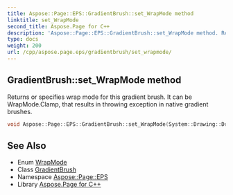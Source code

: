 ```yaml
---
title: Aspose::Page::EPS::GradientBrush::set_WrapMode method
linktitle: set_WrapMode
second_title: Aspose.Page for C++
description: 'Aspose::Page::EPS::GradientBrush::set_WrapMode method. Returns or specifies wrap mode for this gradient brush. It can be WrapMode.Clamp, that results in throwing exception in native gradient brushes in C++.'
type: docs
weight: 200
url: /cpp/aspose.page.eps/gradientbrush/set_wrapmode/
---
```

## GradientBrush::set_WrapMode method


Returns or specifies wrap mode for this gradient brush. It can be WrapMode.Clamp, that results in throwing exception in native gradient brushes.

```cpp
void Aspose::Page::EPS::GradientBrush::set_WrapMode(System::Drawing::Drawing2D::WrapMode value)
```

## See Also

* Enum [WrapMode](../../../system.drawing.drawing2d/wrapmode/)
* Class [GradientBrush](../)
* Namespace [Aspose::Page::EPS](../../)
* Library [Aspose.Page for C++](../../../)
